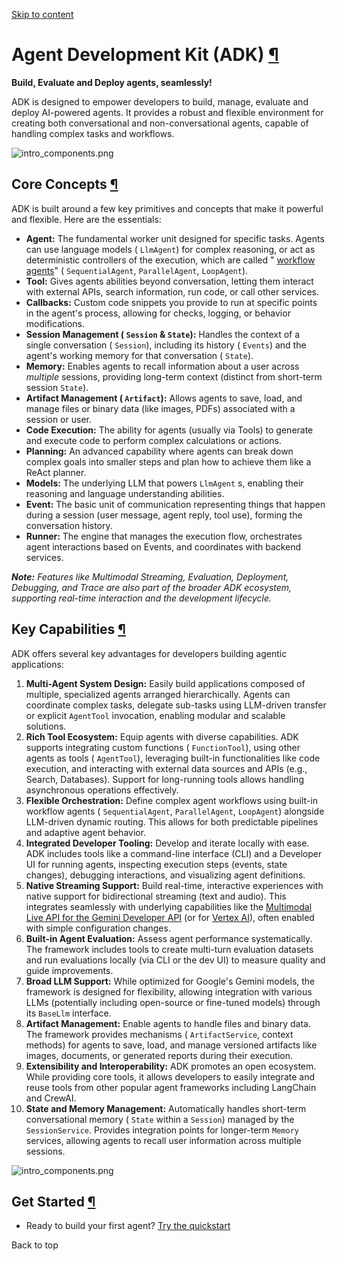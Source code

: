 [Skip to content](https://google.github.io/adk-docs/get-started/about/#agent-development-kit-adk)

# Agent Development Kit (ADK) [¶](https://google.github.io/adk-docs/get-started/about/\#agent-development-kit-adk "Permanent link")

**Build, Evaluate and Deploy agents, seamlessly!**

ADK is designed to empower developers
to build, manage, evaluate and deploy AI-powered agents. It provides a robust
and flexible environment for creating both conversational and non-conversational
agents, capable of handling complex tasks and workflows.

![intro_components.png](https://google.github.io/adk-docs/assets/adk-components.png)

## Core Concepts [¶](https://google.github.io/adk-docs/get-started/about/\#core-concepts "Permanent link")

ADK is built around a few key primitives and concepts that make it
powerful and flexible. Here are the essentials:

- **Agent:** The fundamental worker unit designed for specific tasks. Agents can
use language models ( `LlmAgent`) for complex reasoning, or act as deterministic controllers of the execution, which are called " [workflow agents](https://google.github.io/adk-docs/agents/workflow-agents/)" ( `SequentialAgent`, `ParallelAgent`, `LoopAgent`).
- **Tool:** Gives agents abilities beyond conversation, letting them interact
with external APIs, search information, run code, or call other services.
- **Callbacks:** Custom code snippets you provide to run at specific points in
the agent's process, allowing for checks, logging, or behavior modifications.
- **Session Management ( `Session` & `State`):** Handles the context of a single
conversation ( `Session`), including its history ( `Events`) and the agent's
working memory for that conversation ( `State`).
- **Memory:** Enables agents to recall information about a user across
_multiple_ sessions, providing long-term context (distinct from short-term
session `State`).
- **Artifact Management ( `Artifact`):** Allows agents to save, load, and manage
files or binary data (like images, PDFs) associated with a session or user.
- **Code Execution:** The ability for agents (usually via Tools) to generate and
execute code to perform complex calculations or actions.
- **Planning:** An advanced capability where agents can break down complex goals
into smaller steps and plan how to achieve them like a ReAct planner.
- **Models:** The underlying LLM that powers `LlmAgent` s, enabling their
reasoning and language understanding abilities.
- **Event:** The basic unit of communication representing things that happen
during a session (user message, agent reply, tool use), forming the
conversation history.
- **Runner:** The engine that manages the execution flow, orchestrates agent
interactions based on Events, and coordinates with backend services.

_**Note:** Features like Multimodal Streaming, Evaluation, Deployment,_
_Debugging, and Trace are also part of the broader ADK ecosystem, supporting_
_real-time interaction and the development lifecycle._

## Key Capabilities [¶](https://google.github.io/adk-docs/get-started/about/\#key-capabilities "Permanent link")

ADK offers several key advantages for developers building
agentic applications:

01. **Multi-Agent System Design:** Easily build applications composed of
     multiple, specialized agents arranged hierarchically. Agents can coordinate
     complex tasks, delegate sub-tasks using LLM-driven transfer or explicit
     `AgentTool` invocation, enabling modular and scalable solutions.
02. **Rich Tool Ecosystem:** Equip agents with diverse capabilities. ADK
     supports integrating custom functions ( `FunctionTool`), using other agents as
     tools ( `AgentTool`), leveraging built-in functionalities like code execution,
     and interacting with external data sources and APIs (e.g., Search,
     Databases). Support for long-running tools allows handling asynchronous
     operations effectively.
03. **Flexible Orchestration:** Define complex agent workflows using built-in
     workflow agents ( `SequentialAgent`, `ParallelAgent`, `LoopAgent`) alongside
     LLM-driven dynamic routing. This allows for both predictable pipelines and
     adaptive agent behavior.
04. **Integrated Developer Tooling:** Develop and iterate locally with ease.
     ADK includes tools like a command-line interface (CLI) and a Developer
     UI for running agents, inspecting execution steps (events, state changes),
     debugging interactions, and visualizing agent definitions.
05. **Native Streaming Support:** Build real-time, interactive experiences with
     native support for bidirectional streaming (text and audio). This integrates
     seamlessly with underlying capabilities like the
     [Multimodal Live API for the Gemini Developer API](https://ai.google.dev/gemini-api/docs/live)
     (or for
     [Vertex AI](https://cloud.google.com/vertex-ai/generative-ai/docs/model-reference/multimodal-live)),
     often enabled with simple configuration changes.
06. **Built-in Agent Evaluation:** Assess agent performance systematically. The
     framework includes tools to create multi-turn evaluation datasets and run
     evaluations locally (via CLI or the dev UI) to measure quality and
     guide improvements.
07. **Broad LLM Support:** While optimized for Google's Gemini models, the
     framework is designed for flexibility, allowing integration with various LLMs
     (potentially including open-source or fine-tuned models) through its
     `BaseLlm` interface.
08. **Artifact Management:** Enable agents to handle files and binary data. The
     framework provides mechanisms ( `ArtifactService`, context methods) for agents
     to save, load, and manage versioned artifacts like images, documents, or
     generated reports during their execution.
09. **Extensibility and Interoperability:** ADK promotes an open
     ecosystem. While providing core tools, it allows developers to easily
     integrate and reuse tools from other popular agent frameworks including
     LangChain and CrewAI.
10. **State and Memory Management:** Automatically handles short-term
     conversational memory ( `State` within a `Session`) managed by the
     `SessionService`. Provides integration points for longer-term `Memory`
     services, allowing agents to recall user information across multiple
     sessions.

![intro_components.png](https://google.github.io/adk-docs/assets/adk-lifecycle.png)

## Get Started [¶](https://google.github.io/adk-docs/get-started/about/\#get-started "Permanent link")

- Ready to build your first agent? [Try the quickstart](https://google.github.io/adk-docs/get-started/quickstart/)

Back to top
